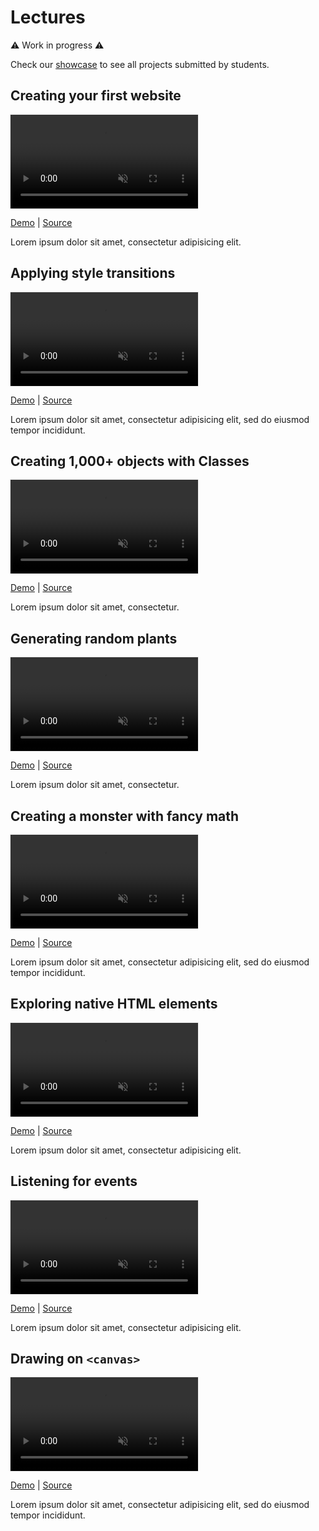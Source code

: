 # Lectures

⚠️ Work in progress ⚠️

Check our [showcase](showcase/) to see all projects submitted by students.

## Creating your first website

<video autoplay muted loop playsinline>
  <source src="examples/bio/thumbnail.mp4" type="video/mp4">
</video>

[Demo](examples/bio) \| [Source](https://github.com/vsueiro/CIM103/tree/main/examples/bio)

Lorem ipsum dolor sit amet, consectetur adipisicing elit.

## Applying style transitions

<video autoplay muted loop playsinline>
  <source src="examples/sky/thumbnail.mp4" type="video/mp4">
</video>

[Demo](examples/sky) \| [Source](https://github.com/vsueiro/CIM103/tree/main/examples/sky)

Lorem ipsum dolor sit amet, consectetur adipisicing elit, sed do eiusmod tempor incididunt.

## Creating 1,000+ objects with Classes

<video autoplay muted loop playsinline>
  <source src="examples/popup/thumbnail.mp4" type="video/mp4">
</video>

[Demo](examples/popup) \| [Source](https://github.com/vsueiro/CIM103/tree/main/examples/popup)

Lorem ipsum dolor sit amet, consectetur.

## Generating random plants

<video autoplay muted loop playsinline>
  <source src="examples/garden/thumbnail.mp4" type="video/mp4">
</video>

[Demo](examples/garden) \| [Source](https://github.com/vsueiro/CIM103/tree/main/examples/garden)

Lorem ipsum dolor sit amet, consectetur.

## Creating a monster with fancy math

<video autoplay muted loop playsinline>
  <source src="examples/monster/thumbnail.mp4" type="video/mp4">
</video>

[Demo](examples/monster) \| [Source](https://github.com/vsueiro/CIM103/tree/main/examples/monster)

Lorem ipsum dolor sit amet, consectetur adipisicing elit, sed do eiusmod tempor incididunt.

## Exploring native HTML elements

<video autoplay muted loop playsinline>
  <source src="examples/to-do/thumbnail.mp4" type="video/mp4">
</video>

[Demo](examples/to-do) \| [Source](https://github.com/vsueiro/CIM103/tree/main/examples/to-do)

Lorem ipsum dolor sit amet, consectetur adipisicing elit.

## Listening for events

<video autoplay muted loop playsinline>
  <source src="examples/dark-mode/thumbnail.mp4" type="video/mp4">
</video>

[Demo](examples/dark-mode) \| [Source](https://github.com/vsueiro/CIM103/tree/main/examples/dark-mode)

Lorem ipsum dolor sit amet, consectetur adipisicing elit.

## Drawing on `<canvas>`

<video autoplay muted loop playsinline>
  <source src="examples/canvas/thumbnail.mp4" type="video/mp4">
</video>

[Demo](examples/canvas) \| [Source](https://github.com/vsueiro/CIM103/tree/main/examples/canvas)

Lorem ipsum dolor sit amet, consectetur adipisicing elit, sed do eiusmod tempor incididunt.

<style>

  hr {
    height: 1px !important;
  }

  video {
    max-width: 100%;
    max-height: 240px;
    box-shadow: 0 0 0 1px #eee;
  }


</style>

